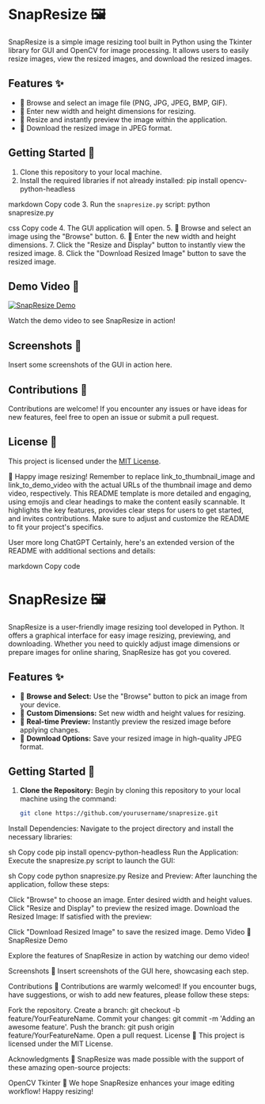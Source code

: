 # SnapResize 🖼️

SnapResize is a simple image resizing tool built in Python using the Tkinter library for GUI and OpenCV for image processing. It allows users to easily resize images, view the resized images, and download the resized images.

## Features ✨

- 📁 Browse and select an image file (PNG, JPG, JPEG, BMP, GIF).
- 📏 Enter new width and height dimensions for resizing.
- 🔄 Resize and instantly preview the image within the application.
- 💾 Download the resized image in JPEG format.

## Getting Started 🚀

1. Clone this repository to your local machine.
2. Install the required libraries if not already installed:
pip install opencv-python-headless

markdown
Copy code
3. Run the `snapresize.py` script:
python snapresize.py

css
Copy code
4. The GUI application will open.
5. 📂 Browse and select an image using the "Browse" button.
6. 📏 Enter the new width and height dimensions.
7. Click the "Resize and Display" button to instantly view the resized image.
8. Click the "Download Resized Image" button to save the resized image.

## Demo Video 🎥

[![SnapResize Demo](link_to_thumbnail_image)](link_to_demo_video)

Watch the demo video to see SnapResize in action!

## Screenshots 📸

Insert some screenshots of the GUI in action here.

## Contributions 🤝

Contributions are welcome! If you encounter any issues or have ideas for new features, feel free to open an issue or submit a pull request.

## License 📝

This project is licensed under the [MIT License](LICENSE).

🚀 Happy image resizing!
Remember to replace link_to_thumbnail_image and link_to_demo_video with the actual URLs of the thumbnail image and demo video, respectively. This README template is more detailed and engaging, using emojis and clear headings to make the content easily scannable. It highlights the key features, provides clear steps for users to get started, and invites contributions. Make sure to adjust and customize the README to fit your project's specifics.




User
more long
ChatGPT
Certainly, here's an extended version of the README with additional sections and details:

markdown
Copy code
# SnapResize 🖼️

SnapResize is a user-friendly image resizing tool developed in Python. It offers a graphical interface for easy image resizing, previewing, and downloading. Whether you need to quickly adjust image dimensions or prepare images for online sharing, SnapResize has got you covered.

## Features ✨

- 📁 **Browse and Select:** Use the "Browse" button to pick an image from your device.
- 📏 **Custom Dimensions:** Set new width and height values for resizing.
- 🔄 **Real-time Preview:** Instantly preview the resized image before applying changes.
- 💾 **Download Options:** Save your resized image in high-quality JPEG format.

## Getting Started 🚀

1. **Clone the Repository:** Begin by cloning this repository to your local machine using the command:
   
   ```sh
   git clone https://github.com/yourusername/snapresize.git
Install Dependencies: Navigate to the project directory and install the necessary libraries:

sh
Copy code
pip install opencv-python-headless
Run the Application: Execute the snapresize.py script to launch the GUI:

sh
Copy code
python snapresize.py
Resize and Preview: After launching the application, follow these steps:

Click "Browse" to choose an image.
Enter desired width and height values.
Click "Resize and Display" to preview the resized image.
Download the Resized Image: If satisfied with the preview:

Click "Download Resized Image" to save the resized image.
Demo Video 🎥
SnapResize Demo

Explore the features of SnapResize in action by watching our demo video!

Screenshots 📸
Insert screenshots of the GUI here, showcasing each step.

Contributions 🤝
Contributions are warmly welcomed! If you encounter bugs, have suggestions, or wish to add new features, please follow these steps:

Fork the repository.
Create a branch: git checkout -b feature/YourFeatureName.
Commit your changes: git commit -m 'Adding an awesome feature'.
Push the branch: git push origin feature/YourFeatureName.
Open a pull request.
License 📝
This project is licensed under the MIT License.

Acknowledgments 🙏
SnapResize was made possible with the support of these amazing open-source projects:

OpenCV
Tkinter
🚀 We hope SnapResize enhances your image editing workflow! Happy resizing!
